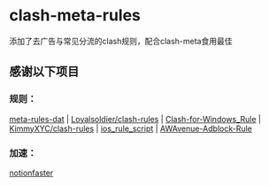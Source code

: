 # clash-meta-rules

添加了去广告与常见分流的clash规则，配合clash-meta食用最佳

## 感谢以下项目

### 规则：

[meta-rules-dat](https://github.com/MetaCubeX/meta-rules-dat)
|
[Loyalsoldier/clash-rules](https://github.com/Loyalsoldier/clash-rules)
|
[Clash-for-Windows_Rule](https://github.com/Z-Siqi/Clash-for-Windows_Rule)
|
[KimmyXYC/clash-rules](https://github.com/KimmyXYC/clash-rules)
|
[ios_rule_script](https://github.com/blackmatrix7/ios_rule_script)
|
[AWAvenue-Adblock-Rule](https://github.com/TG-Twilight/AWAvenue-Adblock-Rule)

### 加速：

[notionfaster](https://www.notionfaster.org/)